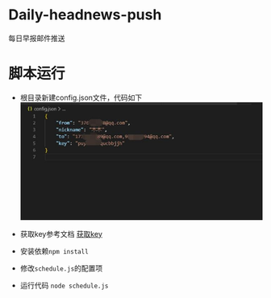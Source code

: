# Daily-headnews-push
每日早报邮件推送
# 脚本运行
- 根目录新建config.json文件，代码如下
![config.json](./intro.jpg)

- 获取key参考文档 [获取key](./doc/EMAILKEY.md)
- 安装依赖`npm install`
- 修改`schedule.js`的配置项
- 运行代码 `node schedule.js`
